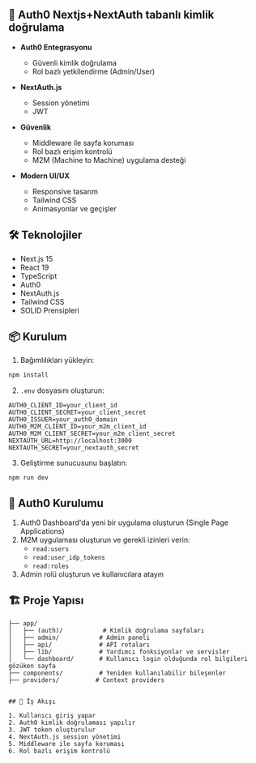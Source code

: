 
## 🚀 Auth0 Nextjs+NextAuth tabanlı kimlik doğrulama

- **Auth0 Entegrasyonu**
  - Güvenli kimlik doğrulama
  - Rol bazlı yetkilendirme (Admin/User)

- **NextAuth.js**
  - Session yönetimi
  - JWT 

- **Güvenlik**
  - Middleware ile sayfa koruması
  - Rol bazlı erişim kontrolü
  - M2M (Machine to Machine) uygulama desteği

- **Modern UI/UX**
  - Responsive tasarım
  - Tailwind CSS
  - Animasyonlar ve geçişler

## 🛠️ Teknolojiler

- Next.js 15
- React 19
- TypeScript
- Auth0
- NextAuth.js
- Tailwind CSS
- SOLID Prensipleri

## 📦 Kurulum

1. Bağımlılıkları yükleyin:
```bash
npm install
```
2. `.env` dosyasını oluşturun:
```env
AUTH0_CLIENT_ID=your_client_id
AUTH0_CLIENT_SECRET=your_client_secret
AUTH0_ISSUER=your_auth0_domain
AUTH0_M2M_CLIENT_ID=your_m2m_client_id
AUTH0_M2M_CLIENT_SECRET=your_m2m_client_secret
NEXTAUTH_URL=http://localhost:3000
NEXTAUTH_SECRET=your_nextauth_secret
```

3. Geliştirme sunucusunu başlatın:
```bash
npm run dev
```

## 🔐 Auth0 Kurulumu

1. Auth0 Dashboard'da yeni bir uygulama oluşturun (Single Page Applications)
2. M2M uygulaması oluşturun ve gerekli izinleri verin:
   - `read:users`
   - `read:user_idp_tokens`
   - `read:roles`
3. Admin rolü oluşturun ve kullanıcılara atayın

## 🏗️ Proje Yapısı

```
├── app/
│   ├── (auth)/           # Kimlik doğrulama sayfaları
│   ├── admin/           # Admin paneli
│   ├── api/             # API rotaları
│   ├── lib/             # Yardımcı fonksiyonlar ve servisler
│   └── dashboard/       # Kullanıcı login olduğunda rol bilgileri gözüken sayfa
├── components/          # Yeniden kullanılabilir bileşenler
├── providers/          # Context providers


## 🔄 İş Akışı

1. Kullanıcı giriş yapar
2. Auth0 kimlik doğrulaması yapılır
3. JWT token oluşturulur
4. NextAuth.js session yönetimi
5. Middleware ile sayfa koruması
6. Rol bazlı erişim kontrolü
